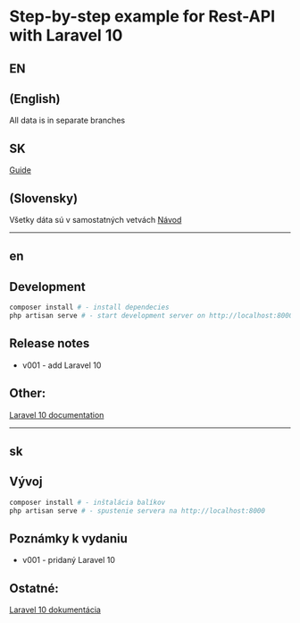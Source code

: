 # Step-by-step example for Rest-API with Laravel 10

## EN
## (English)
All data is in separate branches

## SK
[Guide](#en)
## (Slovensky)
Všetky dáta sú v samostatných vetvách
[Návod](#sk)

---
## en

## Development
```bash
composer install # - install dependecies
php artisan serve # - start development server on http://localhost:8000
```

## Release notes
- v001 - add Laravel 10

## Other:
[Laravel 10 documentation](https://laravel.com/docs/10.x)


---

## sk

## Vývoj
```bash
composer install # - inštalácia balíkov
php artisan serve # - spustenie servera na http://localhost:8000
```

## Poznámky k vydaniu
- v001 - pridaný Laravel 10

## Ostatné:
[Laravel 10 dokumentácia](https://laravel.com/docs/10.x)


